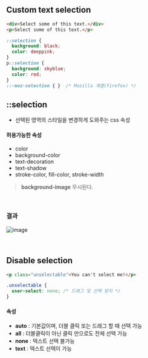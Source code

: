 
## Custom text selection

```html
<div>Select some of this text.</div>
<p>Select some of this text.</p>
```
```css
::selection {
  background: black;
  color: deeppink;
}
p::selection {
  background: skyblue;
  color: red;
}
::-moz-selection { }  /* Mozilla 계열(firefox) */
```

## ::selection 
- 선택된 영역의 스타일을 변경하게 도와주는 css 속성

#### 허용가능한 속성
- color
- background-color
- text-decoration
- text-shadow
- stroke-color, fill-color, stroke-width
> **background-image** 무시된다.


<br>

### 결과
![image](https://user-images.githubusercontent.com/47467774/118906031-de6e5c80-b957-11eb-9b75-bb8585b8f2e8.png)

<br>

## Disable selection
```html
<p class="unselectable">You can't select me!</p>
```
```css
.unselectable {
  user-select: none; /* 드래그 및 선택 방지 */
}
```

#### 속성
-   **auto** : 기본값이며, 더블 클릭 또는 드래그 할 때 선택 가능
-   **all** : 더블클릭이 아닌 클릭 만으로도 전체 선택 가능
-   **none** : 텍스트 선택 불가능
-   **text** : 텍스트 선택이 가능
